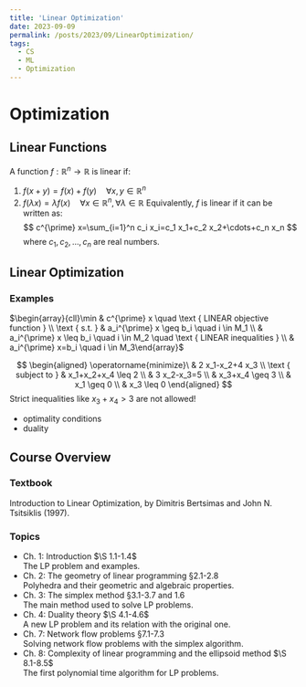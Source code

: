 ```yaml
---
title: 'Linear Optimization'
date: 2023-09-09
permalink: /posts/2023/09/LinearOptimization/
tags:
  - CS
  - ML
  - Optimization
---
```


# Optimization 

## Linear Functions

A function $f: \mathbb{R}^n \rightarrow \mathbb{R}$ is linear if:
1. $f(x+y)=f(x)+f(y) \quad \forall x, y \in \mathbb{R}^n$
2. $f(\lambda x)=\lambda f(x) \quad \forall x \in \mathbb{R}^n, \forall \lambda \in \mathbb{R}$
Equivalently, $f$ is linear if it can be written as:
$$
c^{\prime} x=\sum_{i=1}^n c_i x_i=c_1 x_1+c_2 x_2+\cdots+c_n x_n
$$
where $c_1, c_2, \ldots, c_n$ are real numbers.

## Linear Optimization

### Examples

$\begin{array}{cll}\min & c^{\prime} x \quad \text { LINEAR objective function } \\
 \text { s.t. } & a_i^{\prime} x \geq b_i \quad i \in M_1 \\
& a_i^{\prime} x \leq b_i \quad i \in M_2 \quad \text { LINEAR inequalities } \\
& a_i^{\prime} x=b_i \quad i \in M_3\end{array}$

$$
\begin{aligned}
\operatorname{minimize}\ & 2 x_1-x_2+4 x_3 \\
\text { subject to } & x_1+x_2+x_4 \leq 2 \\
& 3 x_2-x_3=5 \\
& x_3+x_4 \geq 3 \\
& x_1 \geq 0 \\
& x_3 \leq 0
\end{aligned}
$$
Strict inequalities like $x_3+x_4>3$ are not allowed!

- optimality conditions
- duality

## Course Overview

### Textbook
Introduction to Linear Optimization,
by Dimitris Bertsimas and John N.
Tsitsiklis (1997).

### Topics

- Ch. 1: Introduction $\S 1.1-1.4$\
The LP problem and examples.
- Ch. 2: The geometry of linear programming §2.1-2.8\
Polyhedra and their geometric and algebraic properties.
- Ch. 3: The simplex method §3.1-3.7 and 1.6\
The main method used to solve LP problems.
- Ch. 4: Duality theory $\S 4.1-4.6$\
A new LP problem and its relation with the original one.
- Ch. 7: Network flow problems §7.1-7.3\
Solving network flow problems with the simplex algorithm.
- Ch. 8: Complexity of linear programming and the ellipsoid method $\S 8.1-8.5$\
The first polynomial time algorithm for LP problems.
